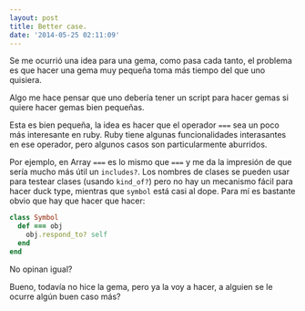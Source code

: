 ```yaml
---
layout: post
title: Better case.
date: '2014-05-25 02:11:09'
---
```


Se me ocurrió una idea para una gema, como pasa cada tanto, el problema es que hacer una gema muy pequeña toma más tiempo del que uno quisiera.

Algo me hace pensar que uno debería tener un script para hacer gemas si quiere hacer gemas bien pequeñas.

Esta es bien pequeña, la idea es hacer que el operador `===` sea un poco más interesante en ruby. Ruby tiene algunas funcionalidades interasantes en ese operador, pero algunos casos son particularmente aburridos.

Por ejemplo, en Array `===` es lo mismo que `===` y me da la impresión de que sería mucho más útil un `includes?`. Los nombres de clases se pueden usar para testear clases (usando `kind_of?`) pero no hay un mecanismo fácil para hacer duck type, mientras que `symbol` está casi al dope. Para mí es bastante obvio que hay que hacer que hacer:

```ruby
class Symbol
  def === obj
    obj.respond_to? self
  end
end
```

No opinan igual?

Bueno, todavía no hice la gema, pero ya la voy a hacer, a alguien se le ocurre algún buen caso más?